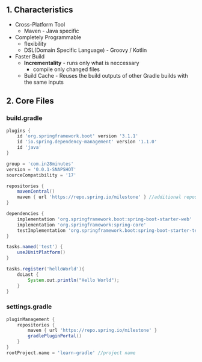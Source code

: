 ## 1. Characteristics
* Cross-Platform Tool
	* Maven - Java specific
* Completely Programmable
	* flexibility
	* DSL(Domain Specific Language) - Groovy / Kotlin
* Faster Build
	* **Incrementality** - runs only what is neccessary
		* compile only changed files
	* Build Cache - Reuses the build outputs of other Gradle builds with the same inputs
## 2. Core Files
### build.gradle
```groovy
plugins {
	id 'org.springframework.boot' version '3.1.1'
	id 'io.spring.dependency-management' version '1.1.0'
	id 'java'
}

group = 'com.in28minutes'
version = '0.0.1-SNAPSHOT'
sourceCompatibility = '17'

repositories {
	mavenCentral()
	maven { url 'https://repo.spring.io/milestone' } //additional repos
}

dependencies {
	implementation 'org.springframework.boot:spring-boot-starter-web'
	implementation 'org.springframework:spring-core'
	testImplementation 'org.springframework.boot:spring-boot-starter-test'
}

tasks.named('test') {
	useJUnitPlatform()
}

tasks.register('helloWorld'){
	doLast {
		System.out.println("Hello World");
	}
}
```
### settings.gradle
```groovy
pluginManagement {
	repositories {
		maven { url 'https://repo.spring.io/milestone' }
		gradlePluginPortal()
	}
}
rootProject.name = 'learn-gradle' //project name
```
